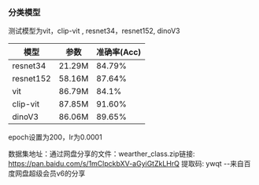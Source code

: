 ### 分类模型

测试模型为vit，clip-vit ,  resnet34，resnet152, dinoV3

| 模型      | 参数   | 准确率(Acc) |
| --------- | ------ | ----------- |
| resnet34  | 21.29M | 84.79%      |
| resnet152 | 58.16M | 87.64%      |
| vit       | 86.79M | 84.1%       |
| clip-vit  | 87.85M | 91.60%      |
| dinoV3    | 86.06M | 89.65%      |

epoch设置为200，lr为0.0001



数据集地址：通过网盘分享的文件：wearther_class.zip链接: https://pan.baidu.com/s/1mClpckbXV-aGyiGtZkLHrQ 提取码: ywqt 
--来自百度网盘超级会员v6的分享
